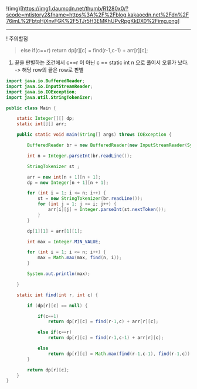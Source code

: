 !(img)[https://img1.daumcdn.net/thumb/R1280x0/?scode=mtistory2&fname=https%3A%2F%2Fblog.kakaocdn.net%2Fdn%2F76imL%2FbtqHjXnvFGK%2F5TJr5H3EMKhUPvRpgKkDX0%2Fimg.png]

___

! 주의할점 

> else if(c==r)
> return dp[r][c] = find(r-1,c-1) + arr[r][c];

1. 끝을 판별하는 조건에서 c==r 이 아닌 c == static int n 으로 풀어서 오류가 났다. -> 해당 row의 끝은 row로 판별



```java
import java.io.BufferedReader;
import java.io.InputStreamReader;
import java.io.IOException;
import java.util.StringTokenizer;

public class Main {

    static Integer[][] dp;
    static int[][] arr;

    public static void main(String[] args) throws IOException {

        BufferedReader br = new BufferedReader(new InputStreamReader(System.in));

        int n = Integer.parseInt(br.readLine());

        StringTokenizer st ;

        arr = new int[n + 1][n + 1];
        dp = new Integer[n + 1][n + 1];

        for (int i = 1; i <= n; i++) {
            st = new StringTokenizer(br.readLine());
            for (int j = 1; j <= i; j++) {
                arr[i][j] = Integer.parseInt(st.nextToken());
            }
        }

        dp[1][1] = arr[1][1];

        int max = Integer.MIN_VALUE;

        for (int i = 1; i <= n; i++) {
            max = Math.max(max, find(n, i));
        }

        System.out.println(max);

    }

    static int find(int r, int c) {

        if (dp[r][c] == null) {

            if(c==1)
                return dp[r][c] = find(r-1,c) + arr[r][c];

            else if(c==r)
                return dp[r][c] = find(r-1,c-1) + arr[r][c];

            else
                return dp[r][c] = Math.max(find(r-1,c-1), find(r-1,c)) + arr[r][c];
        }

        return dp[r][c];
    }
}


```
